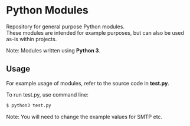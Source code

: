 # Python Modules
Repository for general purpose Python modules.<br>
These modules are intended for example purposes, but can also be used as-is within projects.

Note: Modules written using **Python 3**.

## Usage
For example usage of modules, refer to the source code in **test.py**.

To run test.py, use command line:<br>
```sh
$ python3 test.py
```

Note: You will need to change the example values for SMTP etc.
